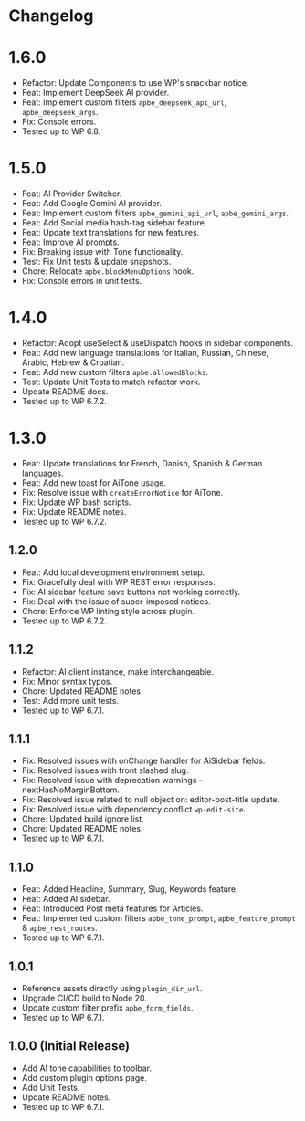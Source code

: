 # Changelog

# 1.6.0
* Refactor: Update Components to use WP's snackbar notice.
* Feat: Implement DeepSeek AI provider.
* Feat: Implement custom filters `apbe_deepseek_api_url`, `apbe_deepseek_args`.
* Fix: Console errors.
* Tested up to WP 6.8.

# 1.5.0
* Feat: AI Provider Switcher.
* Feat: Add Google Gemini AI provider.
* Feat: Implement custom filters `apbe_gemini_api_url`, `apbe_gemini_args`.
* Feat: Add Social media hash-tag sidebar feature.
* Feat: Update text translations for new features.
* Feat: Improve AI prompts.
* Fix: Breaking issue with Tone functionality.
* Test: Fix Unit tests & update snapshots.
* Chore: Relocate `apbe.blockMenuOptions` hook.
* Fix: Console errors in unit tests.

# 1.4.0
* Refactor: Adopt useSelect & useDispatch hooks in sidebar components.
* Feat: Add new language translations for Italian, Russian, Chinese, Arabic, Hebrew & Croatian.
* Feat: Add new custom filters `apbe.allowedBlocks`.
* Test: Update Unit Tests to match refactor work.
* Update README docs.
* Tested up to WP 6.7.2.

# 1.3.0
* Feat: Update translations for French, Danish, Spanish & German languages.
* Feat: Add new toast for AiTone usage.
* Fix: Resolve issue with `createErrorNotice` for AiTone.
* Fix: Update WP bash scripts.
* Fix: Update README notes.
* Tested up to WP 6.7.2.

## 1.2.0
* Feat: Add local development environment setup.
* Fix: Gracefully deal with WP REST error responses.
* Fix: AI sidebar feature save buttons not working correctly.
* Fix: Deal with the issue of super-imposed notices.
* Chore: Enforce WP linting style across plugin.
* Tested up to WP 6.7.2.

## 1.1.2
* Refactor: AI client instance, make interchangeable.
* Fix: Minor syntax typos.
* Chore: Updated README notes.
* Test: Add more unit tests.
* Tested up to WP 6.7.1.

## 1.1.1
* Fix: Resolved issues with onChange handler for AiSidebar fields.
* Fix: Resolved issues with front slashed slug.
* Fix: Resolved issue with deprecation warnings - nextHasNoMarginBottom.
* Fix: Resolved issue related to null object on: editor-post-title update.
* Fix: Resolved issue with dependency conflict `wp-edit-site`.
* Chore: Updated build ignore list.
* Chore: Updated README notes.
* Tested up to WP 6.7.1.

## 1.1.0
* Feat: Added Headline, Summary, Slug, Keywords feature.
* Feat: Added AI sidebar.
* Feat: Introduced Post meta features for Articles.
* Feat: Implemented custom filters `apbe_tone_prompt`, `apbe_feature_prompt` & `apbe_rest_routes`.
* Tested up to WP 6.7.1.

## 1.0.1
* Reference assets directly using `plugin_dir_url`.
* Upgrade CI/CD build to Node 20.
* Update custom filter prefix `apbe_form_fields`.
* Tested up to WP 6.7.1.

## 1.0.0 (Initial Release)
* Add AI tone capabilities to toolbar.
* Add custom plugin options page.
* Add Unit Tests.
* Update README notes.
* Tested up to WP 6.7.1.
